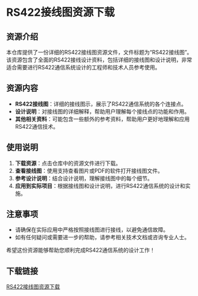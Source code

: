 # RS422接线图资源下载

## 资源介绍

本仓库提供了一份详细的RS422接线图资源文件，文件标题为“RS422接线图”。该资源包含了全面的RS422接线设计资料，包括详细的接线图和设计说明，非常适合需要进行RS422通信系统设计的工程师和技术人员参考使用。

## 资源内容

- **RS422接线图**：详细的接线图示，展示了RS422通信系统的各个连接点。
- **设计说明**：对接线图的详细解释，帮助用户理解每个接线点的功能和作用。
- **其他相关资料**：可能包含一些额外的参考资料，帮助用户更好地理解和应用RS422通信技术。

## 使用说明

1. **下载资源**：点击仓库中的资源文件进行下载。
2. **查看接线图**：使用支持查看图片或PDF的软件打开接线图文件。
3. **参考设计说明**：结合设计说明，理解接线图中的每个细节。
4. **应用到实际项目**：根据接线图和设计说明，进行RS422通信系统的设计和实施。

## 注意事项

- 请确保在实际应用中严格按照接线图进行接线，以避免通信故障。
- 如有任何疑问或需要进一步的帮助，请参考相关技术文档或咨询专业人士。

希望这份资源能够帮助您顺利完成RS422通信系统的设计工作！

## 下载链接

[RS422接线图资源下载](https://pan.quark.cn/s/cd187c3ab32f)